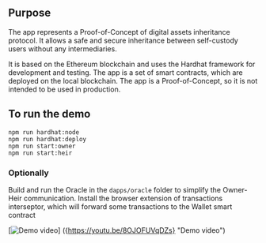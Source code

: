 ## Purpose

The app represents a Proof-of-Concept of digital assets inheritance protocol. It allows a safe and secure inheritance between self-custody users without any intermediaries.

It is based on the Ethereum blockchain and uses the Hardhat framework for development and testing. The app is a set of smart contracts, which are deployed on the local blockchain. The app is a Proof-of-Concept, so it is not intended to be used in production.  

## To run the demo

```
npm run hardhat:node
npm run hardhat:deploy
npm run start:owner
npm run start:heir
```
### Optionally
Build and run the Oracle in the ```dapps/oracle``` folder to simplify the Owner-Heir communication.
Install the browser extension of transactions interseptor, which will forward some transactions to the Wallet smart contract

[![Demo video]({Screenshot.png})] ({https://youtu.be/8OJOFUVqDZs} "Demo video")
